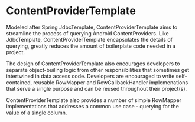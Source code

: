 ContentProviderTemplate
=======================

Modeled after Spring JdbcTemplate, ContentProviderTemplate aims to streamline the process of querying Android ContentProviders.  Like JdbcTemplate, ContentProviderTemplate encapsulates the details of querying, greatly reduces the amount of boilerplate code needed in a project.

The design of ContentProviderTemplate also encourages developers to separate object-builing logic from other responsibilities that sometimes get intertwined in data access code.  Developers are encouraged to write self-contained, reusable RowMapper and RowCallbackHandler implemenations that serve a single purpose and can be reused throughout their project(s).

ContentProviderTemplate also provides a number of simple RowMapper implementations that addresses a common use case - querying for the value of a single column.
